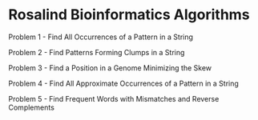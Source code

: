 # Rosalind Bioinformatics Algorithms
Problem 1 - Find All Occurrences of a Pattern in a String

Problem 2 - Find Patterns Forming Clumps in a String

Problem 3 - Find a Position in a Genome Minimizing the Skew

Problem 4 - Find All Approximate Occurrences of a Pattern in a String

Problem 5 - Find Frequent Words with Mismatches and Reverse Complements
